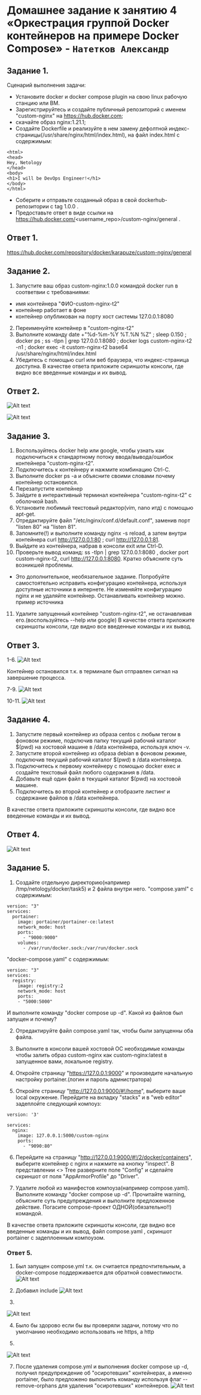 # Домашнее задание к занятию 4 «Оркестрация группой Docker контейнеров на примере Docker Compose» - `Натетков Александр`



## Задание 1. 

Сценарий выполнения задачи:

 - Установите docker и docker compose plugin на свою linux рабочую станцию или ВМ.
 - Зарегистрируйтесь и создайте публичный репозиторий с именем "custom-nginx" на https://hub.docker.com;
 - скачайте образ nginx:1.21.1;
 - Создайте Dockerfile и реализуйте в нем замену дефолтной индекс-страницы(/usr/share/nginx/html/index.html), на файл index.html с содержимым:
```
<html>
<head>
Hey, Netology
</head>
<body>
<h1>I will be DevOps Engineer!</h1>
</body>
</html>
```
 - Соберите и отправьте созданный образ в свой dockerhub-репозитории c tag 1.0.0 .
 - Предоставьте ответ в виде ссылки на https://hub.docker.com/<username_repo>/custom-nginx/general .


## Ответ 1. 

https://hub.docker.com/repository/docker/karapuze/custom-nginx/general


## Задание 2.

1. Запустите ваш образ custom-nginx:1.0.0 командой docker run в соответвии с требованиями:
 - имя контейнера "ФИО-custom-nginx-t2"
 - контейнер работает в фоне
 - контейнер опубликован на порту хост системы 127.0.0.1:8080
2. Переименуйте контейнер в "custom-nginx-t2"
3. Выполните команду date +"%d-%m-%Y %T.%N %Z" ; sleep 0.150 ; docker ps ; ss -tlpn | grep 127.0.0.1:8080  ; docker logs custom-nginx-t2 -n1 ; docker exec -it custom-nginx-t2 base64 /usr/share/nginx/html/index.html
4. Убедитесь с помощью curl или веб браузера, что индекс-страница доступна.
В качестве ответа приложите скриншоты консоли, где видно все введенные команды и их вывод.

## Ответ 2. 

![Alt text](https://github.com/karapuze/gitlab-hw/blob/main/img/Снимок%20экрана%202024-04-23%20в%2008.47.38.png)

![Alt text](https://github.com/karapuze/gitlab-hw/blob/main/img/Снимок%20экрана%202024-04-23%20в%2008.47.56.png)


## Задание 3.

1. Воспользуйтесь docker help или google, чтобы узнать как подключиться к стандартному потоку ввода/вывода/ошибок контейнера "custom-nginx-t2".
2. Подключитесь к контейнеру и нажмите комбинацию Ctrl-C.
3. Выполните docker ps -a и объясните своими словами почему контейнер остановился.
4. Перезапустите контейнер
5. Зайдите в интерактивный терминал контейнера "custom-nginx-t2" с оболочкой bash.
6. Установите любимый текстовый редактор(vim, nano итд) с помощью apt-get.
7. Отредактируйте файл "/etc/nginx/conf.d/default.conf", заменив порт "listen 80" на "listen 81".
8. Запомните(!) и выполните команду nginx -s reload, а затем внутри контейнера curl http://127.0.0.1:80 ; curl http://127.0.0.1:81.
9. Выйдите из контейнера, набрав в консоли  exit или Ctrl-D.
10. Проверьте вывод команд: ss -tlpn | grep 127.0.0.1:8080 , docker port custom-nginx-t2, curl http://127.0.0.1:8080. Кратко объясните суть возникшей проблемы.
 * Это дополнительное, необязательное задание. Попробуйте самостоятельно исправить конфигурацию контейнера, используя доступные источники в интернете. Не изменяйте конфигурацию nginx и не удаляйте контейнер.    Останавливать контейнер можно. пример источника
11. Удалите запущенный контейнер "custom-nginx-t2", не останавливая его.(воспользуйтесь --help или google)
В качестве ответа приложите скриншоты консоли, где видно все введенные команды и их вывод.


## Ответ 3.

1-6. ![Alt text](https://github.com/karapuze/gitlab-hw/blob/main/img/Снимок%20экрана%202024-04-24%20в%2015.07.36.png)

Контейнер остановился т.к. в терминале был отправлен сигнал на завершение процесса.

7-9. ![Alt text](https://github.com/karapuze/gitlab-hw/blob/main/img/Снимок%20экрана%202024-04-24%20в%2015.09.13.png)

10-11. ![Alt text](https://github.com/karapuze/gitlab-hw/blob/main/img/Снимок%20экрана%202024-04-24%20в%2015.14.44.png)


## Задание 4.

1. Запустите первый контейнер из образа centos c любым тегом в фоновом режиме, подключив папку текущий рабочий каталог $(pwd) на хостовой машине в /data контейнера, используя ключ -v.
2. Запустите второй контейнер из образа debian в фоновом режиме, подключив текущий рабочий каталог $(pwd) в /data контейнера.
3. Подключитесь к первому контейнеру с помощью docker exec и создайте текстовый файл любого содержания в /data.
4. Добавьте ещё один файл в текущий каталог $(pwd) на хостовой машине.
5. Подключитесь во второй контейнер и отобразите листинг и содержание файлов в /data контейнера.

В качестве ответа приложите скриншоты консоли, где видно все введенные команды и их вывод.

## Ответ 4.

 ![Alt text](https://github.com/karapuze/gitlab-hw/blob/main/img/Снимок%20экрана%202024-04-24%20в%2017.39.11.png)

## Задание 5. 

1. Создайте отдельную директорию(например /tmp/netology/docker/task5) и 2 файла внутри него. 
"compose.yaml" с содержимым:

```
version: "3"
services:
  portainer:
    image: portainer/portainer-ce:latest
    network_mode: host
    ports:
      - "9000:9000"
    volumes:
      - /var/run/docker.sock:/var/run/docker.sock
```

"docker-compose.yaml" с содержимым:

```
version: "3"
services:
  registry:
    image: registry:2
    network_mode: host
    ports:
    - "5000:5000"
```   
И выполните команду "docker compose up -d". Какой из файлов был запущен и почему?

2. Отредактируйте файл compose.yaml так, чтобы были запущенны оба файла.

3. Выполните в консоли вашей хостовой ОС необходимые команды чтобы залить образ custom-nginx как custom-nginx:latest в запущенное вами, локальное registry. 

4. Откройте страницу "https://127.0.0.1:9000" и произведите начальную настройку portainer.(логин и пароль адмнистратора)

5. Откройте страницу "http://127.0.0.1:9000/#!/home", выберите ваше local окружение. Перейдите на вкладку "stacks" и в "web editor" задеплойте следующий компоуз:

```
version: '3'

services:
  nginx:
    image: 127.0.0.1:5000/custom-nginx
    ports:
      - "9090:80"
```
6. Перейдите на страницу "http://127.0.0.1:9000/#!/2/docker/containers", выберите контейнер с nginx и нажмите на кнопку "inspect". В представлении <> Tree разверните поле "Config" и сделайте скриншот от поля "AppArmorProfile" до "Driver".

7. Удалите любой из манифестов компоуза(например compose.yaml). Выполните команду "docker compose up -d". Прочитайте warning, объясните суть предупреждения и выполните предложенное действие. Погасите compose-проект ОДНОЙ(обязательно!!) командой.

В качестве ответа приложите скриншоты консоли, где видно все введенные команды и их вывод, файл compose.yaml , скриншот portainer c задеплоенным компоузом.

### Ответ 5.

1. Был запущен compose.yml т.к. он считается предпочтительным, а docker-compose поддерживается для обратной совместимости.
 ![Alt text](https://github.com/karapuze/gitlab-hw/blob/main/img/Снимок%20экрана%202024-04-29%20в%2011.24.56.png)
 
2. Добавил include
 ![Alt text](https://github.com/karapuze/gitlab-hw/blob/main/img/Снимок%20экрана%202024-04-29%20в%2011.58.00.png)


3. 
 ![Alt text](https://github.com/karapuze/gitlab-hw/blob/main/img/Снимок%20экрана%202024-04-29%20в%2012.12.13.png)

4. Было бы здорово если бы вы проверяли задачи, потому что по умолчанию необходимо использовать не https, а http

6.  
![Alt text](https://github.com/karapuze/gitlab-hw/blob/main/img/Снимок%20экрана%202024-04-29%20в%2012.18.29.png)

7. После удаления compose.yml и выполнения docker compose up -d, получил предупреждение об "осиротевших" контейнерах, а именно portainer, было предложено выпонлить команду используя флаг --remove-orphans для удаления "осиротевших" контейнеров.
![Alt text](https://github.com/karapuze/gitlab-hw/blob/main/img/Снимок%20экрана%202024-04-29%20в%2012.38.51.png)




